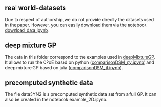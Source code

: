 ## real world-datasets

Due to respect of authorship, we do not provide directly the datasets used in the paper. 
However, you can easily download them via the notebook [download_data.ipynb](https://github.com/manschuer/CPoE/blob/main/experiments/download_data.ipynb).

## deep mixture GP

The data in this folder correspond to the examples used in [deepMixtureGP](https://github.com/trappmartin/DeepStructuredMixtures). It allows to run the CPoE based on python ([comparisonDSM_py.ipynb](https://github.com/manschuer/CPoE/blob/main/experiments/comparisonDSM_py.ipynb)) and deep mixture GP based on julia ([comparisonDSM_jl.ipynb](https://github.com/manschuer/CPoE/blob/main/experiments/comparisonDSM_jl.ipynb)).

## precomputed synthetic data

The file dataSYN2 is a precomputed synthetic data set from a full GP. It can also be created in the notebook example_2D.ipynb.
